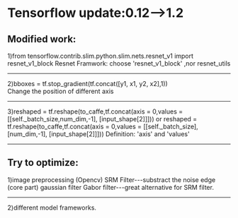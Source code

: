 # Tensorflow update:0.12-->1.2
## Modified work:
1)from tensorflow.contrib.slim.python.slim.nets.resnet_v1 import resnet_v1_block
Resnet Framwork: choose 'resnet_v1_block' ,nor resnet_utils
***
2)bboxes = tf.stop_gradient(tf.concat([y1, x1, y2, x2],1))  
Change the position of different axis
***
3)reshaped = tf.reshape(to_caffe,tf.concat(axis = 0,values = [[self._batch_size,num_dim,-1], [input_shape[2]]]))
or reshaped = tf.reshape(to_caffe,tf.concat(axis = 0,values = [[self._batch_size],[num_dim,-1], [input_shape[2]]]))
Definition: 'axis'  and 'values'
***
## Try to optimize:
1)image preprocessing (Opencv)
SRM Filter---substract the noise edge (core part)
gaussian filter
Gabor filter---great alternative for SRM filter.
***
2)different model frameworks.
